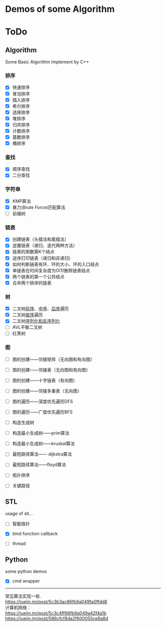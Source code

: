 # Demos of some Algorithm


# ToDo

## Algorithm    

Some Basic Algorithm Implement by C++    

### 排序 

- [x] 快速排序
- [x] 冒泡排序
- [x] 插入排序
- [x] 希尔排序
- [x] 选择排序
- [x] 堆排序
- [x] 归并排序
- [x] 计数排序
- [x] 基数排序
- [x] 桶排序

### 查找

- [x] 顺序查找
- [x] 二分查找

### 字符串

- [x] KMP算法
- [x] 暴力(Brute Force)匹配算法
- [ ] 前缀树 

### 链表 

- [x] 创建链表（头插法和尾插法）
- [x] 逆置链表（递归、迭代两种方法）
- [x] 链表的倒数第K个结点
- [x] 逆序打印链表（递归和非递归）
- [x] 如何判断链表有环、环的大小、环的入口结点
- [x] 单链表在时间复杂度为O(1)删除链表结点
- [x] 两个链表的第一个公共结点
- [x] 合并两个排序的链表

### 树

- [x] 二叉树[前序](https://leetcode.com/problems/binary-tree-preorder-traversal/)、[中序](https://leetcode.com/problems/binary-tree-inorder-traversal/)、[后序](https://leetcode.com/problems/binary-tree-postorder-traversal/)遍历
- [x] 二叉树[层序](https://leetcode.com/problems/binary-tree-level-order-traversal/)遍历
- [x] 二叉树[序列化和反序列化](https://leetcode.com/problems/serialize-and-deserialize-binary-tree/) 
- [ ] AVL平衡二叉树
- [ ] 红黑树

### 图

- [ ] 图的创建——邻接矩阵（无向图和有向图）
- [ ] 图的创建——邻接表（无向图和有向图）
- [ ] 图的创建——十字链表（有向图）
- [ ] 图的创建——邻接多重表（无向图）
- [ ] 图的遍历——深度优先遍历DFS
- [ ] 图的遍历——广度优先遍历BFS
- [ ] 构造生成树
- [ ] 构造最小生成树——prim算法
- [ ] 构造最小生成树——kruskal算法
- [ ] 最短路径算法—— dijkstra算法
- [ ] 最短路径算法——floyd算法
- [ ] 拓扑排序
- [ ] 关键路径



## STL    

usage of stl...   

- [ ] 智能指针   
- [x] bind function callback   
- [ ] thread   


## Python   

some python demos   

- [x] cmd wrapper  


-------------------------------------------------

常见算法实现一些.    
https://juejin.im/post/5c3b3ac86fb9a049fa0ffdd8     
计算机网络：  
https://juejin.im/post/5c3c4ff66fb9a049a42f4a1b  
https://juejin.im/post/586cfcf8da2f600055ce8a8d  



